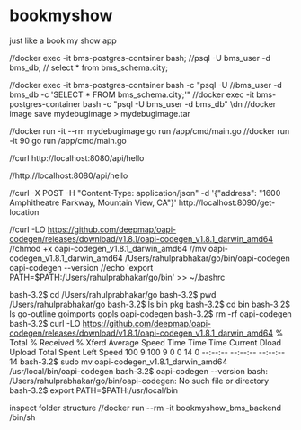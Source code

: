 # bookmyshow
just like a book my show app



//docker exec -it bms-postgres-container bash;
//psql -U bms_user -d bms_db;
// select * from bms_schema.city;

//docker exec -it bms-postgres-container bash -c "psql -U //bms_user -d bms_db -c 'SELECT * FROM bms_schema.city;'"
//docker exec -it bms-postgres-container bash -c "psql -U bms_user -d bms_db"  \dn
//docker image save mydebugimage > mydebugimage.tar

//docker run -it --rm mydebugimage go run /app/cmd/main.go
//docker run -it 90 go run /app/cmd/main.go

//curl http://localhost:8080/api/hello

//http://localhost:8080/api/hello

//curl -X POST -H "Content-Type: application/json" -d '{"address": "1600 Amphitheatre Parkway, Mountain View, CA"}' http://localhost:8090/get-location

//curl -LO https://github.com/deepmap/oapi-codegen/releases/download/v1.8.1/oapi-codegen_v1.8.1_darwin_amd64
//chmod +x oapi-codegen_v1.8.1_darwin_amd64
//mv oapi-codegen_v1.8.1_darwin_amd64 /Users/rahulprabhakar/go/bin/oapi-codegen
oapi-codegen --version
//echo 'export PATH=$PATH:/Users/rahulprabhakar/go/bin' >> ~/.bashrc


bash-3.2$ cd /Users/rahulprabhakar/go
bash-3.2$ pwd
/Users/rahulprabhakar/go
bash-3.2$ ls
bin	pkg
bash-3.2$ cd bin
bash-3.2$ ls
go-outline	goimports	gopls		oapi-codegen
bash-3.2$ rm -rf oapi-codegen
bash-3.2$ curl -LO https://github.com/deepmap/oapi-codegen/releases/download/v1.8.1/oapi-codegen_v1.8.1_darwin_amd64
  % Total    % Received % Xferd  Average Speed   Time    Time     Time  Current
                                 Dload  Upload   Total   Spent    Left  Speed
100     9  100     9    0     0     14      0 --:--:-- --:--:-- --:--:--    14
bash-3.2$ sudo mv oapi-codegen_v1.8.1_darwin_amd64 /usr/local/bin/oapi-codegen
bash-3.2$ oapi-codegen --version
bash: /Users/rahulprabhakar/go/bin/oapi-codegen: No such file or directory
bash-3.2$ 
export PATH=$PATH:/usr/local/bin

inspect folder structure
//docker run --rm -it bookmyshow_bms_backend /bin/sh 